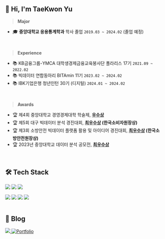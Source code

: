 ## 👋 Hi, I'm TaeKwon Yu
> **Major** 
-  🎓 **중앙대학교 응용통계학과** 학사 졸업 `2019.03 ~ 2024.02` (졸업 예정)
</br>

> **Experience**
- 📚 KB금융그룹-YMCA 대학생경제금융교육봉사단 폴라리스 17기 `2021.09 ~ 2022.02`
- 📚 빅데이터 연합동아리 BITAmin 11기  `2023.02 ~ 2024.02`
- 📚 IBK기업은행 청년인턴 30기 (디지털) `2024.01 ~ 2024.02`
</br>

> **Awards** 
- 🏆  제4회 중앙대학교 경영경제대학 학술제, **[우수상]()**
- 🏆  제5회 대구 빅데이터 분석 경진대회, **[최우수상](https://github.com/tgwon/News_Recommendation) (한국소비자원장상)**
- 🏆  제3회 소방안전 빅데이터 플랫폼 활용 및 아이디어 경진대회, **[최우수상](https://github.com/tgwon/Building_Safety_Indicators) (한국소방안전원장상)**
- 🏆  2023년 중앙대학교 데이터 분석 공모전, **[최우수상](https://github.com/tgwon/Recruitment_Text_Mining)** 
</br>

## 🛠️ Tech Stack 
<img src="https://img.shields.io/badge/Python-3776AB?logo=Python&logoColor=white"> <img src="https://img.shields.io/badge/TensorFlow-FF6F00?style=flat&logo=TensorFlow&logoColor=white"/> <img src="https://img.shields.io/badge/PyTorch-EE4C2C?style=flat&logo=PyTorch&logoColor=white"/>

<img src="https://img.shields.io/badge/MySQL-4479A1?logo=MySQL&logoColor=white"> <img src="https://img.shields.io/badge/PostgreSQL-4169E1?logo=PostgreSQL&logoColor=white"> <img src="https://img.shields.io/badge/RStudio-75AADB?logo=RStudio&logoColor=white"> <img src="https://img.shields.io/badge/Tableau-E97627?logo=Tableau&logoColor=white">
</br></br>


## 📑 Blog

<a href="https://tgwon.tistory.com/" target="_blank"><img src="https://img.shields.io/badge/Tistory-F25546.svg?logo=Tistory&logoColor=white">
<a href="" target="_blank"><img alt="Portfolio" src="https://img.shields.io/badge/Portfolio-000000.svg?style=flat-square&logo=Notion&logoColor=white"/>

